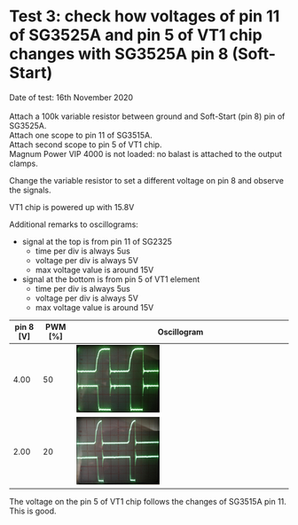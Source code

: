 # Test 3: check how voltages of pin 11 of SG3525A and pin 5 of VT1 chip changes with SG3525A pin 8 (Soft-Start)

Date of test: 16th November 2020 \
 \
Attach a 100k variable resistor between ground and Soft-Start (pin 8) pin of SG3525A. \
Attach one scope to pin 11 of SG3515A. \
Attach second scope to pin 5 of VT1 chip. \
Magnum Power VIP 4000 is not loaded: no balast is attached to the output clamps.

Change the variable resistor to set a different voltage on pin 8 and observe the signals.

VT1 chip is powered up with 15.8V

Additional remarks to oscillograms:
 * signal at the top is from pin 11 of SG2325
   * time per div is always 5us
   * voltage per div is always 5V
   * max voltage value is around 15V
 * signal at the bottom is from pin 5 of VT1 element
   * time per div is always 5us
   * voltage per div is always 5V
   * max voltage value is around 15V

 | pin 8 [V] | PWM [%] | Oscillogram |
 |---|---|---|
 | 4.00 | 50 | <img src="https://raw.githubusercontent.com/wmarkow/sandbox/master/inverter-welder/concepts/08_magnum_power_vip_4000/reveng/tests/Test3/vt1_pin5_for_pwm_50_percent.jpg" width="40%" > | |
 | 2.00 | 20 | <img src="https://raw.githubusercontent.com/wmarkow/sandbox/master/inverter-welder/concepts/08_magnum_power_vip_4000/reveng/tests/Test3/vt1_pin5_for_pwm_20_percent.jpg" width="40%" > | |
 
The voltage on the pin 5 of VT1 chip follows the changes of SG3515A pin 11. This is good.